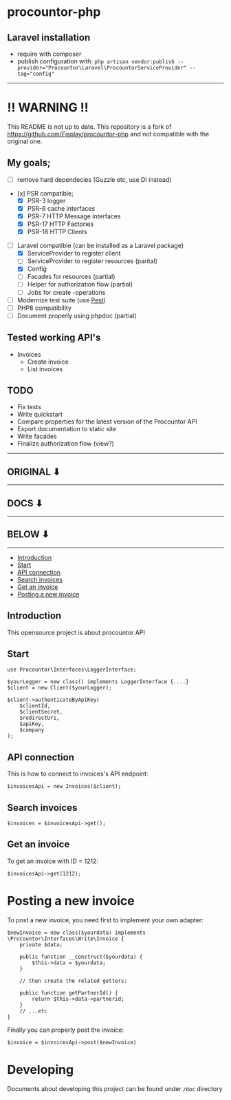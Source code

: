 # procountor-php

## Laravel installation
- require with composer
- publish configuration with: `php artisan vendor:publish --provider="Procountor\Laravel\ProcountorServiceProvider" --tag="config"`


---
# !! WARNING !!

This README is not up to date. This repository is a fork of https://github.com/Fisplay/procountor-php and not compatible with the original one.

## My goals;
- [ ] remove hard dependecies (Guzzle etc, use DI instead)
- [x] PSR compatible;
    - [x] PSR-3 logger
    - [x] PSR-6 cache interfaces
    - [x] PSR-7 HTTP Message interfaces
    - [x] PSR-17 HTTP Factories
    - [x] PSR-18 HTTP Clients
- [ ] Laravel compatible (can be installed as a Laravel package)
    - [x] ServiceProvider to register client
    - [ ] ServiceProvider to register resources (parital)
    - [x] Config
    - [ ] Facades for resources (partial)
    - [ ] Helper for authorization flow (partial)
    - [ ] Jobs for create -operations
- [ ] Modernize test suite (use [Pest](https://pestphp.com/))
- [ ] PHP8 compatibility
- [ ] Document properly using phpdoc (partial)

## Tested working API's
- Invoices
    - Create invoice
    - List invoices

## TODO
- Fix tests
- Write quickstart
- Compare properties for the latest version of the Procountor API
- Export documentation to static site
- Write facades
- Finalize authorization flow (view?)


---
## ORIGINAL ⬇
---
## DOCS ⬇
---
## BELOW ⬇
---

- [Introduction](#introduction)
- [Start](#start)
- [API connection](#apiconnection)
- [Search invoices](#search)
- [Get an invoice](#getinvoice)
- [Posting a new invoice](#postinvoice)

<a name="introduction"></a>
## Introduction
This opensource project is about procountor API

<a name="introduction"></a>
## Start

    use Procountor\Interfaces\LoggerInterface;

    $yourLogger = new class() implements LoggerInterface {....}
    $client = new Client($yourLogger);

    $client->authenticateByApiKey(
        $clientId,
        $clientSecret,
        $redirectUri,
        $apiKey,
        $company
    );

<a name="apiconnection"></a>
## API connection

This is how to connect to invoices's API endpoint:

    $invoicesApi = new Invoices($client);

<a name="search"></a>
## Search invoices

    $invoices = $invoicesApi->get();

<a name="getinvoice"></a>
## Get an invoice

To get an invoice with ID = 1212:

    $invoicesApi->get(1212);

<a name="postinvoice"></a>
# Posting a new invoice

To post a new invoice, you need first to implement your own adapter:

    $newInvoice = new class($yourdata) implements \Procountor\Interfaces\Write\Invoice {
        private $data;

        public function __construct($yourdata) {
            $this->data = $yourdata;
        }

        // then create the related getters:

        public function getPartnerId() {
            return $this->data->partnerid;
        }
        // ...etc
    }

Finally you can properly post the invoice:

    $invoice = $invoicesApi->post($newInvoice)

# Developing

Documents about developing this project can be found under `/doc` directory
